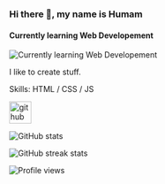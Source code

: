 ### Hi there 👋, my name is Humam
#### Currently learning Web Developement
![Currently learning Web Developement](https://i.pinimg.com/originals/eb/50/87/eb50875a68b04b0480fa929af2c7547c.gif)

I like to create stuff.

Skills: HTML / CSS / JS



[<img src='https://cdn.jsdelivr.net/npm/simple-icons@3.0.1/icons/github.svg' alt='github' height='40'>](https://github.com/Humaminho)  

![GitHub stats](https://github-readme-stats.vercel.app/api?username=Humaminho&show_icons=true&count_private=true)  

![GitHub streak stats](https://github-readme-streak-stats.herokuapp.com/?user=Humaminho)  

![Profile views](https://gpvc.arturio.dev/Humaminho)  
